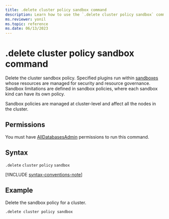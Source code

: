 ```yaml
---
title: .delete cluster policy sandbox command
description: Learn how to use the `.delete cluster policy sandbox` command to delete the cluster sandbox policy.
ms.reviewer: yonil
ms.topic: reference
ms.date: 06/13/2023
---
```

# .delete cluster policy sandbox command

Delete the cluster sandbox policy. Specified plugins run within [sandboxes](../concepts/sandboxes.md) whose resources are managed for security and resource governance. Sandbox limitations are defined in sandbox policies, where each sandbox kind can have its own policy.

Sandbox policies are managed at cluster-level and affect all the nodes in the cluster.

## Permissions

You must have [AllDatabasesAdmin](access-control/role-based-access-control.md) permissions to run this command.

## Syntax

`.delete` `cluster` `policy` `sandbox`

[!INCLUDE [syntax-conventions-note](../../includes/syntax-conventions-note.md)]

## Example

Delete the sandbox policy for a cluster.

```kusto
.delete cluster policy sandbox 
```

